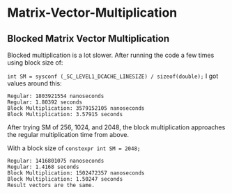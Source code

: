 # Matrix-Vector-Multiplication

## Blocked Matrix Vector Multiplication
Blocked multiplication is a lot slower. After running the code a few times using block size of:

`int SM = sysconf (_SC_LEVEL1_DCACHE_LINESIZE) / sizeof(double);`
I got values around this:
```
Regular: 1803921554 nanoseconds
Regular: 1.80392 seconds
Block Multiplication: 3579152105 nanoseconds
Block Multiplication: 3.57915 seconds
```

After trying SM of 256, 1024, and 2048, the block multiplication approaches the regular multiplication time from above.

With a block size of `constexpr int SM = 2048;`
```
Regular: 1416801075 nanoseconds
Regular: 1.4168 seconds
Block Multiplication: 1502472357 nanoseconds
Block Multiplication: 1.50247 seconds
Result vectors are the same.
```
